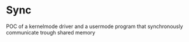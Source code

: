 # Sync
POC of a kernelmode driver and a usermode program that synchronously communicate trough shared memory
